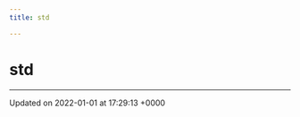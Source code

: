 ```yaml
---
title: std

---
```


# std








-------------------------------

Updated on 2022-01-01 at 17:29:13 +0000